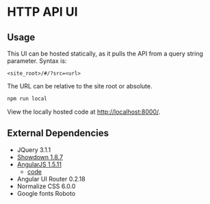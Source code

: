 # HTTP API UI


## Usage

This UI can be hosted statically, as it pulls the API from a query string parameter. Syntax is:

`<site_root>/#/?src=<url>`

The URL can be relative to the site root or absolute.


```bash
npm run local
```

View the locally hosted code at [http://localhost:8000/](http://localhost:8000/).


## External Dependencies

* JQuery 3.1.1
* [Showdown 1.8.7](https://github.com/showdownjs/showdown)
* [AngularJS 1.5.11](https://angularjs.org)
    * [code](https://code.angularjs.org/1.5.11/angular-1.5.11.zip)
* Angular UI Router 0.2.18
* Normalize CSS 6.0.0
* Google fonts Roboto
